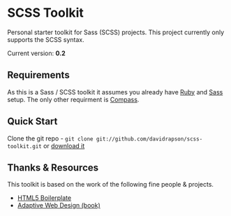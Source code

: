 # SCSS Toolkit

Personal starter toolkit for Sass (SCSS) projects. This project currently only supports the SCSS syntax.

Current version: **0.2**

## Requirements

As this is a Sass / SCSS toolkit it assumes you already have [Ruby](http://www.ruby-lang.org/en/) and [Sass](http://sass-lang.com/) setup. The only other requirment is [Compass](http://compass-style.org/).

## Quick Start

Clone the git repo - `git clone git://github.com/davidrapson/scss-toolkit.git` or [download it](https://github.com/davidrapson/scss-toolkit/zipball/master)

## Thanks & Resources

This toolkit is based on the work of the following fine people & projects.

- [HTML5 Boilerplate](https://github.com/h5bp/html5-boilerplate)
- [Adaptive Web Design (book)](http://easy-readers.net/)